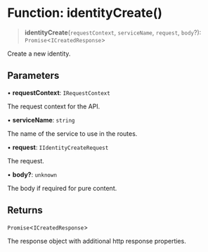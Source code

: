 # Function: identityCreate()

> **identityCreate**(`requestContext`, `serviceName`, `request`, `body`?): `Promise`\<`ICreatedResponse`\>

Create a new identity.

## Parameters

• **requestContext**: `IRequestContext`

The request context for the API.

• **serviceName**: `string`

The name of the service to use in the routes.

• **request**: `IIdentityCreateRequest`

The request.

• **body?**: `unknown`

The body if required for pure content.

## Returns

`Promise`\<`ICreatedResponse`\>

The response object with additional http response properties.

